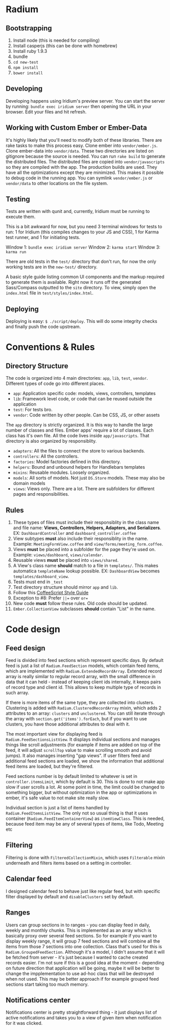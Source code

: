 # Radium

## Bootstrapping

1. Install node (this is needed for compiling)
2. Install casperjs (this can be done with homebrew)
3. Install ruby 1.9.3
4. bundle
5. `cd new-test`
6. `npm install`
7. `bower install`

## Developing

Developing happens using Iridium's preview server. You can start the
server by running: `bundle exec iridium server` then opening the URL
in your browser. Edit your files and hit refresh.

## Working with Custom Ember or Ember-Data

It's highly likely that you'll need to modify both of these libraries.
There are rake tasks to make this process easy. Clone ember into
`vendor/ember.js`. Clone ember-data into `vendor/data`. These two
directories are listed on gitignore because the source is needed. You
can run `rake build` to generate the distributed files. The
distributed files are copied into `vendor/javascripts` so they are
compiled with the app. The production builds are used. They have all
the optimizations except they are minimized. This makes it possible to
debug code in the running app. You can symlink `vendor/ember.js` or
`vendor/data` to other locations on the file system.

## Testing

Tests are written with qunit and, currently, Iridium must be running to execute them.

This is a bit awkward for now, but you need 3 terminal windows for tests to run: 1 for Iridium (this compiles changes to your JS and CSS), 1 for Karma test runner, and 1 for initiating tests.

Window 1: `bundle exec iridium server`
Window 2: `karma start`
Window 3: `karma run`

There are old tests in the `test/` directory that don't run, for now the only working tests are in the `new-test/` directory.

A basic style guide listing common UI components and the markup required to generate them is available. Right now it runs off the generated Sass/Compass outputted to the `site` directory. To view, simply open the `index.html` file in `test/styles/index.html`.

## Deploying

Deploying is easy: `$ ./script/deploy`. This will do some integrity
checks and finally push the code upstream.

# Conventions & Rules

## Directory Structure

The code is organized into 4 main directories: `app`, `lib`, `test`,
`vendor`. Different types of code go into different places.

* `app`: Application specific code: models, views, controllers,
  templates
* `lib`: Framework level code, or code that can be reused outside the
  application
* `test`: For tests bro.
* `vendor`: Code written by other people. Can be CSS, JS, or other
  assets

The `app` directory is strictly organized. It is this way to handle
the large number of classes and files. Ember apps' require a lot of
classes. Each class has it's own file. All the code lives inside
`app/javascripts`. That directory is also organized by responsiblity.

* `adapters`: All the files to connect the store to various backends.
* `controllers`: All the controllers.
* `factories`: Model factories defined in this directory.
* `helpers`: Bound and unbound helpers for Handlebars templates
* `mixins`: Reusable modules. Loosely organized.
* `models`: All sorts of models. Not just `DS.Store` models. These may
  also be domain models
* `views`: Views only. There are a lot. There are subfolders for
  different pages and responsibilities.

## Rules

1. These types of files must include their responsiblity in the class
   name and file name: **Views, Controllers, Helpers, Adapters, and
   Serializers**. EX: `DashboardController` and
   `dashboard_controller.coffee`
2. View subtypes **must** also include their responsiblity in the name.
   Example: `MeetingFormView.coffee` and `view/forms/meeting_form.coffee`.
3. Views **must** be placed into a subfolder for the page they're used
   on. Example: `views/dashboard`, `views/calendar`.
4. Reusable views **must** be placed into `views/shared`.
5. A View's class name **should** match to a file in `templates/`.
   This makes automatica `templateName` lookup possible. EX:
   `DashboardView` becomes `templates/dashboard_view`.
6. Tests must end in `_test`
7. Test directory structure should mirror `app` and `lib`.
8. Follow this [CoffeeScript Style Guide](https://github.com/polarmobile/coffeescript-style-guide)
9. Exception to #8: Prefer `||=` over `or=`
10. New code **must** follow these rules. Old code should be updated.
11. `Ember.CollectionView` subclasses **should** contain "List" in the
    name.

# Code design

## Feed design

Feed is divided into feed sections which represent specific days. By default
feed is just a list of `Radium.FeedSection` models, which contain feed items,
which are implemented with `Radium.ExtendedRecordArray`. Extended record array
is really similar to regular record array, with the small difference in data
that it can held - instead of keeping client ids internally, it keeps pairs of
record type and client id. This allows to keep multiple type of records in such
array.

If there is more items of the same type, they are collected into clusters.
Clustering is added with `Radium.ClusteredRecordArray` mixin, which adds 2
attributes to an array: `clusters` and `unclustered`. You can still iterate
through the array with `section.get('items').forEach`, but if you want to use
clusters, you have those additional attributes to deal with it.

The most important view for displaying feed is `Radium.FeedSectionsListView`.
It displays individual sections and manages things like scroll adjustments (for
example if items are added on top of the feed, it will adjust `scrollTop` value
to make scrolling smooth and avoid jumps). It also manages inserting "gap
views". If user filters feed and additional feed sections are loaded, we show
the information that additional feed items are loaded, but they're filtered.

Feed sections number is by default limited to whatever is set in
`controller.itemsLimit`, which by default is 30. This is done to not make app
slow if user scrolls a lot. At some point in time, the limit could be changed
to something bigger, but without optimization in the app or optimizations in
ember, it's safe value to not make site really slow.

Individual section is just a list of items handled by
`Radium.FeedItemsListView`. The only not so usual thing is that it uses
container (`Radium.FeedItemContainerView`) as `itemViewClass`. This is needed,
because feed item may be any of several types of items, like Todo, Meeting etc

## Filtering

Filtering is done with `FilteredCollectionMixin`, which uses `Filterable` mixin
underneath and filters items based on a setting in controller.

## Calendar feed

I designed calendar feed to behave just like regular feed, but with specific
filter displayed by default and `disableClusters` set by default.

## Ranges

Users can group sections in to ranges - you can display feed in daily, weekly
and monthly chunks. This is implemented as an array which is basically proxy
over several feed sections. So for example if you want to display weekly range,
it will group 7 feed sections and will combine all the items from those 7
sections into one collection. Class that's used for this is
`Radium.GroupedFeedSection`. Although it's a model, I didn't assume that it
will be fetched from server - it's just because I wanted to cache created
records easier. I'm not sure if this is a good idea at the moment - depending
on future direction that application will be going, maybe it will be better to
change the impplementation to use ad-hoc class that will be destroyed when not
used. This may be better approach if for example grouped feed sections start
taking too much memory.

## Notifications center

Notifications center is pretty straightforward thing - it just displays list of
active notifications and takes you to a view of given item when notification
for it was clicked.
